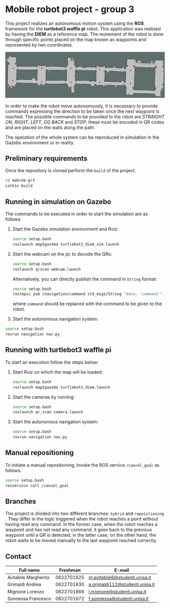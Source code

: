 # Mobile robot project - group 3

This project realizes an autonomous motion system using the **ROS** framework for the **turtlebot3 waffle pi** robot. This application was realized by having the **DIEM** as a reference map. The movement of the robot is done through specific points placed on the map known as waypoints and represented by two coordinates.

![](src/navigation/landmarks/waypoints.png)

In order to make the robot move autonomously, it is necessary to provide commands expressing the direction to be taken once the next waypoint is reached. The possible commands to be provided to the robot are *STRAIGHT ON*, *RIGHT*, *LEFT*, *GO BACK* and *STOP*; these must be encoded in QR codes and are placed on the walls along the path.

The operation of the whole system can be reproduced in simulation in the Gazebo environment or in reality.



## Preliminary requirements

Once the repository is cloned perform the `build` of the project.

```bash
cd mobrob-gr3
catkin build
```



## Running in simulation on Gazebo

The commands to be executed in order to start the simulation are as follows:

1. Start the Gazebo simulation environment and Rviz:

   ```bash
   source setup.bash
   roslaunch map2gazebo turtlebot3_diem_sim.launch
   ```

2. Start the webcam on the pc to decode the QRs:

   ```bash
   source setup.bash
   roslaunch qrscan webcam.launch
   ```

   Alternatively, you can directly publish the command in `String` format:

   ```bash
   source setup.bash
   rostopic pub /navigation/command std_msgs/String "data: 'command'"
   ```

   where `command` should be replaced with the command to be given to the robot.

3.  Start the autonomous navigation system:

   ```bash
   source setup.bash
   rosrun navigation nav.py
   ```



## Running with turtlebot3 waffle pi

To start an execution follow the steps below:

1. Start Rviz on which the map will be loaded:

   ```bash
   source setup.bash
   roslaunch map2gazebo turtlebot3_diem.launch
   ```

2. Start the cameras by running:

   ```bash
   source setup.bash
   roslaunch qr_scan camera.launch
   ```

3. Start the autonomous navigation system:

   ```bash
   source setup.bash
   rosrun navigation nav.py
   ```



## Manual repositioning

To initiate a manual repositioning, invoke the ROS service `/cancel_goal` as follows.

```bash
source setup.bash
rosservice call /cancel_goal
```



## Branches

The project is divided into two different branches: `hybrid` and `repositioning` . They differ in the logic triggered when the robot reaches a point without having read any command. In the former case, when the robot reaches a waypoint and has not read any command, it goes back to the previous waypoint until a QR is detected; in the latter case, on the other hand, the robot waits to be moved manually to the last waypoint reached correctly.



## Contact

| Full name            | Freshman   | E-mail                          |
| -------------------- | ---------- | ------------------------------- |
| Avitabile Margherita | 0622701825 | m.avitabile6@studenti.unisa.it  |
| Grimaldi Andrea      | 0622701830 | a.grimaldi112@studenti.unisa.it |
| Mignone Lorenzo      | 0622701866 | l.mignone@studenti.unisa.it     |
| Sonnessa Francesco   | 0622701672 | f.sonnessa@studenti.unisa.it    |